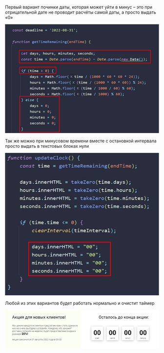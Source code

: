 
Первый вариант починки даты, которая может уйти в минус – это при отрицательной дате не проводит расчёты самой даты, а просто выдать «0»

![](_png/Pasted%20image%2020220909175323.png)

Так же можно при минусовом времени вместе с остановкой интервала просто выдать в текстовых блоках нули

![](_png/Pasted%20image%2020220909175328.png)

Любой из этих вариантов будет работать нормально и очистит таймер

![](_png/Pasted%20image%2020220909175332.png)